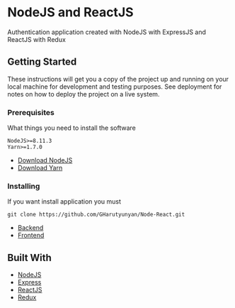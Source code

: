 # NodeJS and ReactJS

Authentication application created with NodeJS with ExpressJS and ReactJS with Redux

## Getting Started

These instructions will get you a copy of the project up and running on your local machine for development and testing purposes. See deployment for notes on how to deploy the project on a live system.

### Prerequisites

What things you need to install the software

```
NodeJS>=8.11.3
Yarn>=1.7.0
```

* [Download NodeJS](https://nodejs.org/en/download/) 
* [Download Yarn](https://yarnpkg.com/lang/en/docs/install/#windows-stable) 

### Installing

If you want install application you must

```
git clone https://github.com/GHarutyunyan/Node-React.git
```
* [Backend](https://github.com/GHarutyunyan/Node-React/tree/master/backend) 
* [Frontend](https://github.com/GHarutyunyan/Node-React/tree/master/frontend)
 
## Built With

* [NodeJS](https://nodejs.org)
* [Express](https://expressjs.com)
* [ReactJS](https://reactjs.org)
* [Redux](https://redux.js.org)

